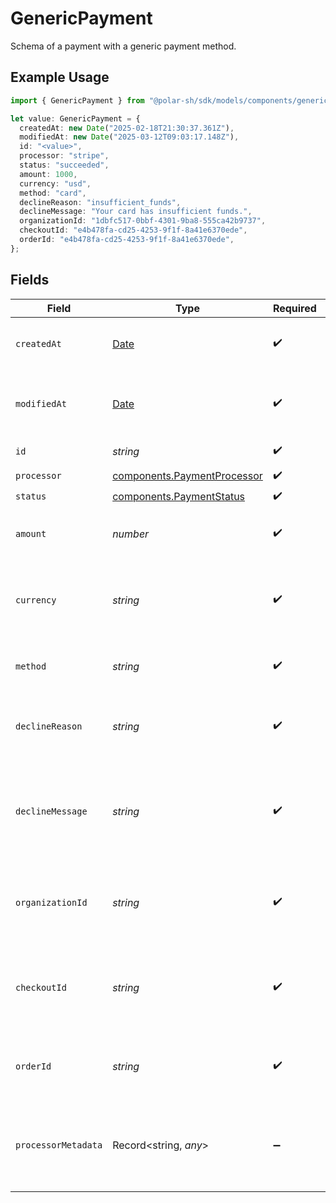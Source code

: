 # GenericPayment

Schema of a payment with a generic payment method.

## Example Usage

```typescript
import { GenericPayment } from "@polar-sh/sdk/models/components/genericpayment.js";

let value: GenericPayment = {
  createdAt: new Date("2025-02-18T21:30:37.361Z"),
  modifiedAt: new Date("2025-03-12T09:03:17.148Z"),
  id: "<value>",
  processor: "stripe",
  status: "succeeded",
  amount: 1000,
  currency: "usd",
  method: "card",
  declineReason: "insufficient_funds",
  declineMessage: "Your card has insufficient funds.",
  organizationId: "1dbfc517-0bbf-4301-9ba8-555ca42b9737",
  checkoutId: "e4b478fa-cd25-4253-9f1f-8a41e6370ede",
  orderId: "e4b478fa-cd25-4253-9f1f-8a41e6370ede",
};
```

## Fields

| Field                                                                                         | Type                                                                                          | Required                                                                                      | Description                                                                                   | Example                                                                                       |
| --------------------------------------------------------------------------------------------- | --------------------------------------------------------------------------------------------- | --------------------------------------------------------------------------------------------- | --------------------------------------------------------------------------------------------- | --------------------------------------------------------------------------------------------- |
| `createdAt`                                                                                   | [Date](https://developer.mozilla.org/en-US/docs/Web/JavaScript/Reference/Global_Objects/Date) | :heavy_check_mark:                                                                            | Creation timestamp of the object.                                                             |                                                                                               |
| `modifiedAt`                                                                                  | [Date](https://developer.mozilla.org/en-US/docs/Web/JavaScript/Reference/Global_Objects/Date) | :heavy_check_mark:                                                                            | Last modification timestamp of the object.                                                    |                                                                                               |
| `id`                                                                                          | *string*                                                                                      | :heavy_check_mark:                                                                            | The ID of the object.                                                                         |                                                                                               |
| `processor`                                                                                   | [components.PaymentProcessor](../../models/components/paymentprocessor.md)                    | :heavy_check_mark:                                                                            | N/A                                                                                           |                                                                                               |
| `status`                                                                                      | [components.PaymentStatus](../../models/components/paymentstatus.md)                          | :heavy_check_mark:                                                                            | N/A                                                                                           |                                                                                               |
| `amount`                                                                                      | *number*                                                                                      | :heavy_check_mark:                                                                            | The payment amount in cents.                                                                  | 1000                                                                                          |
| `currency`                                                                                    | *string*                                                                                      | :heavy_check_mark:                                                                            | The payment currency. Currently, only `usd` is supported.                                     | usd                                                                                           |
| `method`                                                                                      | *string*                                                                                      | :heavy_check_mark:                                                                            | The payment method used.                                                                      | card                                                                                          |
| `declineReason`                                                                               | *string*                                                                                      | :heavy_check_mark:                                                                            | Error code, if the payment was declined.                                                      | insufficient_funds                                                                            |
| `declineMessage`                                                                              | *string*                                                                                      | :heavy_check_mark:                                                                            | Human-reasable error message, if the payment was declined.                                    | Your card has insufficient funds.                                                             |
| `organizationId`                                                                              | *string*                                                                                      | :heavy_check_mark:                                                                            | The ID of the organization that owns the payment.                                             | 1dbfc517-0bbf-4301-9ba8-555ca42b9737                                                          |
| `checkoutId`                                                                                  | *string*                                                                                      | :heavy_check_mark:                                                                            | The ID of the checkout session associated with this payment.                                  | e4b478fa-cd25-4253-9f1f-8a41e6370ede                                                          |
| `orderId`                                                                                     | *string*                                                                                      | :heavy_check_mark:                                                                            | The ID of the order associated with this payment.                                             | e4b478fa-cd25-4253-9f1f-8a41e6370ede                                                          |
| `processorMetadata`                                                                           | Record<string, *any*>                                                                         | :heavy_minus_sign:                                                                            | Additional metadata from the payment processor for internal use.                              |                                                                                               |